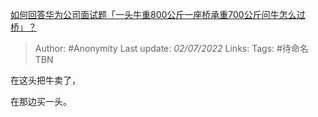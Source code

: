 [如何回答华为公司面试题「一头牛重800公斤一座桥承重700公斤问牛怎么过桥」？](https://www.zhihu.com/question/455269838/answer/2553083372)

> Author: #Anonymity 
Last update: *02/07/2022* 
Links: 
Tags: #待命名TBN 

在这头把牛卖了，

在那边买一头。